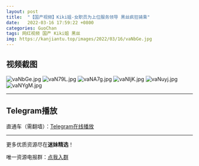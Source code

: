 ```yaml
---
layout: post
title:  "【国产视频】Kiki姐-女职员为上位服务领导 黑丝疯狂骑乘"
date:   2022-03-16 17:59:22 +0800
categories: GuoChan
tags: 网红视频 国产 Kiki姐 黑丝
img: https://kanjiantu.top/images/2022/03/16/vaNbGe.jpg
---
```



## 视频截图

![vaNbGe.jpg](https://kanjiantu.top/images/2022/03/16/vaNbGe.jpg)
![vaN79L.jpg](https://kanjiantu.top/images/2022/03/16/vaN79L.jpg)
![vaNA7g.jpg](https://kanjiantu.top/images/2022/03/16/vaNA7g.jpg)
![vaNIjK.jpg](https://kanjiantu.top/images/2022/03/16/vaNIjK.jpg)
![vaNuyj.jpg](https://kanjiantu.top/images/2022/03/16/vaNuyj.jpg)
![vaNYgM.jpg](https://kanjiantu.top/images/2022/03/16/vaNYgM.jpg)

* * *
## Telegram播放

直通车（需翻墙）：[Telegram在线播放](https://t.me/mimeijingxuan/62)

* * *
更多优质资源尽在**迷妹精选**！

唯一资源电报群：[点我入群](https://t.me/mimeijingxuan)


